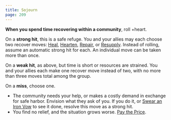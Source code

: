 ```yaml
---
title: Sojourn
page: 209
---
```


**When you spend time recovering within a community**, roll +heart.

On a **strong hit**, this is a safe refuge. You and your allies may each choose two recover moves: [Heal](starforged/moves/recover/heal), [Hearten](starforged/moves/recover/hearten), [Repair](starforged/moves/recover/repair), or [Resupply](starforged/moves/recover/resupply). Instead of rolling, assume an automatic strong hit for each. An individual move can be taken more than once.

On a **weak hit**, as above, but time is short or resources are strained. You and your allies each make one recover move instead of two, with no more than three moves total among the group.

On a **miss**, choose one.

- The community needs your help, or makes a costly demand in exchange for safe harbor. Envision what they ask of you. If you do it, or [Swear an Iron Vow](starforged/moves/quest/swear_an_iron_vow) to see it done, resolve this move as a strong hit.
- You find no relief, and the situation grows worse. [Pay the Price](starforged/moves/fate/pay_the_price).
